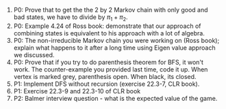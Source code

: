 1. P0: Prove that to get the the 2 by 2 Markov chain with only good and bad states, we have to divide by $\pi_1+\pi_2$. 
2. P0: Example 4.24 of Ross book: demonstrate that our approach of combining states is equivalent to his approach with a lot of algebra.
3. P0: The non-irreducible Markov chain you were working on (Ross book); explain what happens to it after a long time using Eigen value approach we discussed.
4. P0: Prove that if you try to do parenthesis theorem for BFS, it won't work. The counter-example you provided last time, code it up. When vertex is marked grey, parenthesis open. When black, its closed.
5. P1: Implement DFS without recursion (exercise 22.3-7, CLR book).
6. P1: Exercise 22.3-9 and 22.3-10 of CLR book
7. P2: Balmer interview question - what is the expected value of the game.